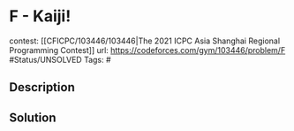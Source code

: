 # F - Kaiji!

contest: [[CFICPC/103446/103446|The 2021 ICPC Asia Shanghai Regional Programming Contest]]
url: https://codeforces.com/gym/103446/problem/F
#Status/UNSOLVED
Tags: #

## Description

## Solution

